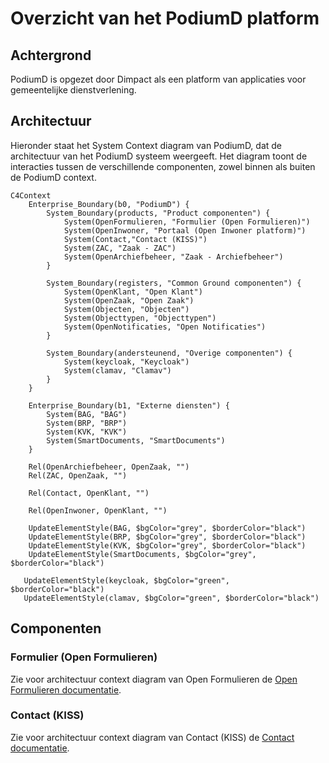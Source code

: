 # Overzicht van het PodiumD platform

## Achtergrond

PodiumD is opgezet door Dimpact als een platform van applicaties voor gemeentelijke dienstverlening.

## Architectuur

Hieronder staat het System Context diagram van PodiumD, dat de architectuur van het PodiumD systeem weergeeft. 
Het diagram toont de interacties tussen de verschillende componenten, zowel binnen als buiten de PodiumD context.

```mermaid
C4Context
    Enterprise_Boundary(b0, "PodiumD") {
        System_Boundary(products, "Product componenten") {
            System(OpenFormulieren, "Formulier (Open Formulieren)")
            System(OpenInwoner, "Portaal (Open Inwoner platform)")
            System(Contact,"Contact (KISS)")
            System(ZAC, "Zaak - ZAC")
            System(OpenArchiefbeheer, "Zaak - Archiefbeheer")
        }

        System_Boundary(registers, "Common Ground componenten") {
            System(OpenKlant, "Open Klant")
            System(OpenZaak, "Open Zaak")
            System(Objecten, "Objecten")
            System(Objecttypen, "Objecttypen")
            System(OpenNotificaties, "Open Notificaties")
        }

        System_Boundary(andersteunend, "Overige componenten") {
            System(keycloak, "Keycloak")
            System(clamav, "Clamav")
        }
    }

    Enterprise_Boundary(b1, "Externe diensten") {
        System(BAG, "BAG")
        System(BRP, "BRP")
        System(KVK, "KVK")
        System(SmartDocuments, "SmartDocuments")
    }

    Rel(OpenArchiefbeheer, OpenZaak, "")
    Rel(ZAC, OpenZaak, "")

    Rel(Contact, OpenKlant, "")

    Rel(OpenInwoner, OpenKlant, "")

    UpdateElementStyle(BAG, $bgColor="grey", $borderColor="black")
    UpdateElementStyle(BRP, $bgColor="grey", $borderColor="black")
    UpdateElementStyle(KVK, $bgColor="grey", $borderColor="black")
    UpdateElementStyle(SmartDocuments, $bgColor="grey", $borderColor="black")

   UpdateElementStyle(keycloak, $bgColor="green", $borderColor="black")
   UpdateElementStyle(clamav, $bgColor="green", $borderColor="black")
```

## Componenten

### Formulier (Open Formulieren)
Zie voor architectuur context diagram van Open Formulieren de [Open Formulieren documentatie](./formulieren.md).

### Contact (KISS)
Zie voor architectuur context diagram van Contact (KISS) de [Contact documentatie](./contact.md).
